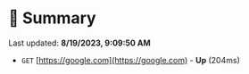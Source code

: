 # 📖 Summary
Last updated: **8/19/2023, 9:09:50 AM**

- `GET` [https://google.com](https://google.com) - **Up** (204ms)
